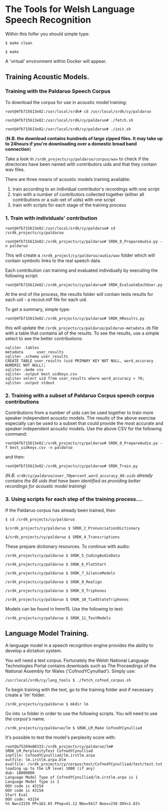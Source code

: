 # The Tools for Welsh Language Speech Recognition  

Within this folfer you should simple type:

`$ make clean`

`$ make`

A 'virtual' environment within Docker will appear. 


## Training Acoustic Models. 

### Training with the Paldaruo Speech Corpus
To download the corpus for use in acoustic model training:

`root@4fb715613e82:/usr/local/srdk# cd /usr/local/srdk/cy/paldaruo`

`root@4fb715613e82:/usr/local/srdk/cy/paldaruo# ./fetch.sh`

`root@4fb715613e82:/usr/local/srdk/cy/paldaruo# ./init.sh`

(__N.B. the download contains hundreds of large zipped files. It may take up to 24hours if you're downloading over a domestic broad band connection__)

Take a look in `/srdk_projects/cy/paldaruo/corpus/wav` to check if the directories have been named with contributors uids and that they contain wav files. 

There are three means of acoustic models training available:

 1. train according to an individual contributor's recordings with one script
 2. train with a number of contributors collected together (either all contributions or a sub-set of uids) with one script
 3. train with scripts for each stage of the training process
 
 
### 1. Train with individuals' contribution 

`root@4fb715613e82:/usr/local/srdk/cy/paldaruo# cd /srdk_projects/cy/paldaruo`

`root@4fb715613e82:/srdk_projects/cy/paldaruo# SRDK_0_PrepareAudio.py -n paldaruo`

This will create a  `/srdk_project/cy/paldaruo/audio/wav` folder which will contain symbolic links to the real speech data. 

Each contribution can training and evaluated individually by executing the following script:

`root@4fb715613e82:/srdk_projects/cy/paldaruo# SRDK_EvaluateEachUser.py`

At the end of the process, the results folder will contain tests results for each uid - a recout.mlf file for each uid. 

To get a summary, simple type:

`root@4fb715613e82:/srdk_projects/cy/paldaruo# SRDK_HResults.py`

this will update the `/srdk_projects/cy/paldaruo/paldaruo-metadata.db` file with a table that contains all of the results. To see the results, 
use a simple select to see the better contributions:

```
sqlite> .tables
metadata      user_results
sqlite> .schema user_results
CREATE TABLE user_results (uid PRIMARY KEY NOT NULL, word_accuracy NUMERIC NOT NULL);
sqlite> .mode csv
sqlite> .output best_uidkeys.csv
sqlite> select uid from user_results where word_accuracy > 70;
sqlite> .output stdout
```


### 2. Training with a subset of Paldaruo Corpus speech corpus contributions
Contributions from a number of uids can be used together to train more speaker independent acoustic models. The results of the above exercise especially can be used to a subset that could provide 
the most accurate and speaker independent acoustic models. Use the above CSV for the following command:

`root@4fb715613e82:/srdk_projects/cy/paldaruo# SRDK_0_PrepareAudio.py -f best_uidkeys.csv -n paldaruo`

and then:

`root@4fb715613e82:/srdk_projects/cy/paldaruo# SRDK_Train.py`

(*N.B. `srdk/cy/paldaruo/over_70percent_word_accuracy_86.uids` already contains the 86 uids that have been identified as providing better recordings for acoustic model training*)
 
### 3. Using scripts for each step of the training process....
 
If the Paldaruo corpus has already been trained, then 

`$ cd /srdk_projects/cy/paldaruo`

`$/srdk_projects/cy/paldaruo $ SRDK_2_PronunciationDictionary`

`$/srdk_projects/cy/paldaruo $ SRDK_4_Transcriptions`

These prepare dictionary resources. To continue with audio:

`/srdk_projects/cy/paldaruo $ SRDK_5_CodingAudioData`

`/srdk_projects/cy/paldaruo $ SRDK_6_FlatStart`

`/srdk_projects/cy/paldaruo $ SRDK_7_SilenceModels`

`/srdk_projects/cy/paldaruo $ SRDK_8_Realign`

`/srdk_projects/cy/paldaruo $ SRDK_9_Triphones`

`/srdk_projects/cy/paldaruo $ SRDK_10_TiedStateTriphones`

Models can be found in hmm15. Use the following to test:

`/srdk_projects/cy/paldaruo $ SRDK_11_TestModels`


## Language Model Training.

A language model in a speech recognition engine provides the ability to develop a dictation system.

You will need a text corpus. Fortunately the Welsh National Language Technologies Portal contains downloads such as The Proceedings of the National Assembly for Wales ('CofnodYCynulliad'). Simply use:

`/usr/local/srdk/cy/lang_tools $ ./fetch_cofnod_corpus.sh`

To begin training with the text, go to the training folder and if necessary create a 'lm' folder:

`/srdk_projects/cy/paldaruo $ mkdir lm`

Go into `lm` folder in order to use the following scripts. You will need to use the corpus's name.

`/srdk_projects/cy/paldaruo/lm $ SRDK_LM_Make CofnodYCynulliad`

It's possible to test the model's perplexity score with:

```
root@a75269e08333:/srdk_projects/cy/paldaruo/lm# SRDK_LM_PerplexityTest CofnodYCynulliad
inpfile: CofnodYCynulliad/lm.irstlm.arpa
outfile: lm.irstlm.arpa.blm
evalfile: /srdk_projects/cy/corpus/text/CofnodYCynulliad/test/test.txt
loading up to the LM level 1000 (if any)
dub: 10000000
Language Model Type of CofnodYCynulliad/lm.irstlm.arpa is 1
Language Model Type is 1
OOV code is 43154
OOV code is 43154
Start Eval
OOV code: 43154
%% Nw=13159 PP=162.65 PPwp=41.12 Nbo=5617 Noov=238 OOV=1.81%
```

